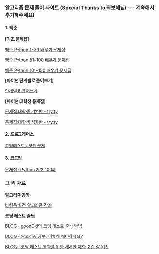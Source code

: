 ### 알고리즘 문제 풀이 사이트 (Special Thanks to 최보혜님) --- 계속해서 추가해주세요!

#### 1. 백준

**[기초 문제집]**

[백준 Python 1~50 배우기 문제집][link1]

[link1]: https://www.acmicpc.net/workbook/view/459

[백준 Python 51~100 배우기 문제집][link2]

[link2]: https://www.acmicpc.net/workbook/view/460

[백준 Python 101~150 배우기 문제집][link3]

[link3]: https://www.acmicpc.net/workbook/view/461

**[파이썬 단계별로 풀어보기]**

[단계별로 풀어보기][link4]

[link4]: https://www.acmicpc.net/step

**[파이썬 대학생 문제집]**

[문제집:대학생 기본반 - trytty][link5]

[link5]: https://www.acmicpc.net/workbook/view/2047

[문제집:대학생 심화반 - trytty][link6]

[link6]: https://www.acmicpc.net/workbook/view/2048

#### 2. 프로그래머스

[코딩테스트 : 모든 문제][link7]

[link7]: https://programmers.co.kr/learn/challenges?tab=all_challenges

#### 3. 코드업

[문제집 : Python 기초 100제][link8]

[link8]: https://codeup.kr/problemsetsol.php?psid=33

### 그 외 자료

**알고리즘 강좌**

[바킹독 실전 알고리즘 강좌][link9]

[link9]: https://blog.encrypted.gg/919?category=773649

**코딩 테스트 꿀팁**

[BLOG - goodGid의 코딩 테스트 준비 방법][link10]

[link10]: https://goodgid.github.io/Prepared-for-Coding-Test/

[BLOG - 알고리즘 공부, 어떻게 해야하나요?][link11]

[link11]: https://baactree.tistory.com/52

[BLOG - 코딩 테스트 통과를 위한 세세한 제한 조건 잘 읽기][link12]

[link12]: https://codingdog.tistory.com/entry/%EC%BD%94%EB%94%A9-%ED%85%8C%EC%8A%A4%ED%8A%B8-%ED%86%B5%EA%B3%BC%EB%A5%BC-%EC%9C%84%ED%95%9C-%EC%84%B8%EC%84%B8%ED%95%9C-%EC%A0%9C%ED%95%9C-%EC%A1%B0%EA%B1%B4-%EC%9E%98-%EC%9D%BD%EA%B8%B0?category=1067936

